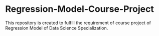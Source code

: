 # Regression-Model-Course-Project
This repository is created to fulfill the requirement of course project of Regression Model of Data Science Specialization.

